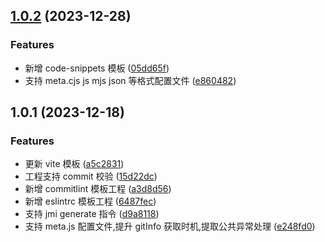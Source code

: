 ## [1.0.2](https://github.com/wangjs-jacky/create-jmi/compare/v1.0.1...v1.0.2) (2023-12-28)


### Features

* 新增 code-snippets 模板 ([05dd65f](https://github.com/wangjs-jacky/create-jmi/commit/05dd65ff388b6e06e32b7bd8a9c4684caa0692ed))
* 支持 meta.cjs js mjs json 等格式配置文件 ([e860482](https://github.com/wangjs-jacky/create-jmi/commit/e860482362887f1095d3288a636ae70f3e1803b9))



## 1.0.1 (2023-12-18)


### Features

* 更新 vite 模板 ([a5c2831](https://github.com/wangjs-jacky/create-jmi/commit/a5c283115dabb5e38a02398f00311a5caa8d1a09))
* 工程支持 commit 校验 ([15d22dc](https://github.com/wangjs-jacky/create-jmi/commit/15d22dc94379bd18eb8a613a61939bdf78ed2935))
* 新增 commitlint 模板工程 ([a3d8d56](https://github.com/wangjs-jacky/create-jmi/commit/a3d8d5642652ccd333b4d689d2285696f933151d))
* 新增 eslintrc 模板工程 ([6487fec](https://github.com/wangjs-jacky/create-jmi/commit/6487fecb8d8e0b28a10681e76cfb1418cada8ec0))
* 支持 jmi generate 指令 ([d9a8118](https://github.com/wangjs-jacky/create-jmi/commit/d9a811896ae9c2708c36116b82cd62d49bf4e727))
* 支持 meta.js 配置文件,提升 gitInfo 获取时机,提取公共异常处理 ([e248fd0](https://github.com/wangjs-jacky/create-jmi/commit/e248fd074862db8daa2502f44e41382485a323d2))



